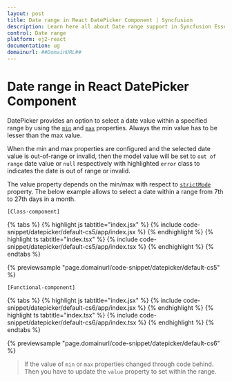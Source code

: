 ```yaml
---
layout: post
title: Date range in React DatePicker Component | Syncfusion
description: Learn here all about Date range support in Syncfusion Essential React Datepicker component, it's elements and more.
control: Date range 
platform: ej2-react
documentation: ug
domainurl: ##DomainURL##
---
```


# Date range in React DatePicker Component

DatePicker provides an option to select a date value within a specified range by using the [`min`](https://ej2.syncfusion.com/react/documentation/api/datepicker/#min) and [`max`](https://ej2.syncfusion.com/react/documentation/api/datepicker/#max) properties. Always the min value has to be lesser than the max value.

When the min and max properties are configured and the selected date value is out-of-range or invalid, then the model value will be set to `out of range` date value or `null` respectively with highlighted `error` class to indicates the date is out of range or invalid.

The value property depends on the min/max with respect to [`strictMode`](./strict-mode/) property. The below example allows to select a date within a range from 7th to 27th days in a month.

`[Class-component]`

{% tabs %}
{% highlight js tabtitle="index.jsx" %}
{% include code-snippet/datepicker/default-cs5/app/index.jsx %}
{% endhighlight %}
{% highlight ts tabtitle="index.tsx" %}
{% include code-snippet/datepicker/default-cs5/app/index.tsx %}
{% endhighlight %}
{% endtabs %}

 {% previewsample "page.domainurl/code-snippet/datepicker/default-cs5" %}

`[Functional-component]`

{% tabs %}
{% highlight js tabtitle="index.jsx" %}
{% include code-snippet/datepicker/default-cs6/app/index.jsx %}
{% endhighlight %}
{% highlight ts tabtitle="index.tsx" %}
{% include code-snippet/datepicker/default-cs6/app/index.tsx %}
{% endhighlight %}
{% endtabs %}

 {% previewsample "page.domainurl/code-snippet/datepicker/default-cs6" %}

> If the value of `min` or `max` properties changed through code behind. Then you have to update the `value` property to set within the range.